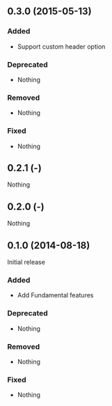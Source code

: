 ## 0.3.0 (2015-05-13)

### Added

- Support custom header option

### Deprecated

- Nothing

### Removed

- Nothing

### Fixed

- Nothing

## 0.2.1 (-)

Nothing

## 0.2.0 (-)

Nothing

## 0.1.0 (2014-08-18)

Initial release

### Added

- Add Fundamental features

### Deprecated

- Nothing

### Removed

- Nothing

### Fixed

- Nothing
